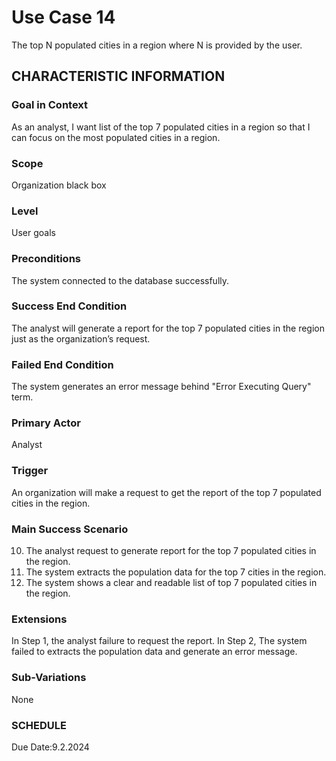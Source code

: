 # Use Case 14
The top N populated cities in a region where N is provided by the user.
## CHARACTERISTIC INFORMATION
### Goal in Context
As an analyst, I want list of the top 7 populated cities in a region so that I can focus on the most populated cities in a region.
### Scope
Organization black box
### Level
User goals
### Preconditions
The system connected to the database successfully.
### Success End Condition
The analyst will generate a report for the top 7 populated cities in the region just as the organization’s request.
### Failed End Condition
The system generates an error message behind "Error Executing Query" term.
### Primary Actor
Analyst
### Trigger
An organization will make a request to get the report of the top 7 populated cities in the region. 
### Main Success Scenario
10.  The analyst request to generate report for the top 7 populated cities in the region.
11.  The system extracts the population data for the top 7 cities in the region.
12.  The system shows a clear and readable list of top 7 populated cities in the region. 
### Extensions
In Step 1, the analyst failure to request the report.
In Step 2, The system failed to extracts the population data and generate an error message.
### Sub-Variations
None
### SCHEDULE
Due Date:9.2.2024
